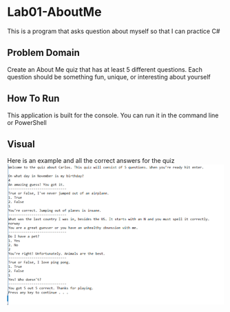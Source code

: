 # Lab01-AboutMe
This is a program that asks question about myself so that I can practice C#

## Problem Domain
Create an About Me quiz that has at least 5 different questions.
Each question should be something fun, unique, or interesting about yourself

## How To Run
This application is built for the console. You can run it in the command line or PowerShell

## Visual
Here is an example and all the correct answers for the quiz
![screenshot](assets/aboutmequiz.PNG)